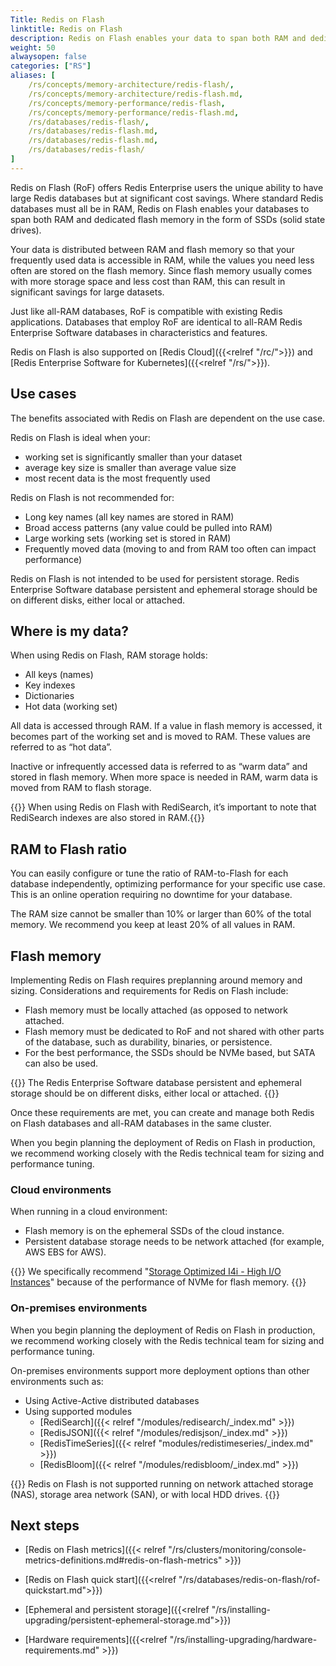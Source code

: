 ```yaml
---
Title: Redis on Flash
linktitle: Redis on Flash
description: Redis on Flash enables your data to span both RAM and dedicated flash memory.
weight: 50
alwaysopen: false
categories: ["RS"]
aliases: [
    /rs/concepts/memory-architecture/redis-flash/,
    /rs/concepts/memory-architecture/redis-flash.md,
    /rs/concepts/memory-performance/redis-flash,
    /rs/concepts/memory-performance/redis-flash.md,
    /rs/databases/redis-flash/,
    /rs/databases/redis-flash.md,
    /rs/databases/redis-flash.md,
    /rs/databases/redis-flash/
]
---
```

Redis on Flash (RoF) offers Redis Enterprise users the unique ability to
have large Redis databases but at significant cost savings. Where
standard Redis databases must all be in RAM, Redis on Flash enables your databases to span both RAM and dedicated flash memory in the form of SSDs (solid state drives).

Your data is distributed between RAM and flash memory so that your frequently used data is accessible in RAM, while the values you need less often are stored on the flash memory. Since flash memory usually comes with more storage space and less cost than RAM, this can result in significant savings for large datasets.

Just like all-RAM databases, RoF is compatible with existing Redis applications. Databases that employ RoF are identical to all-RAM Redis Enterprise Software databases in characteristics and features.

Redis on Flash is also supported on [Redis Cloud]({{<relref "/rc/">}}) and [Redis Enterprise Software for Kubernetes]({{<relref "/rs/">}}).

## Use cases

The benefits associated with Redis on Flash are dependent on the use case.

Redis on Flash is ideal when your:

- working set is significantly smaller than your dataset
- average key size is smaller than average value size
- most recent data is the most frequently used

Redis on Flash is not recommended for:

- Long key names (all key names are stored in RAM)
- Broad access patterns (any value could be pulled into RAM)
- Large working sets (working set is stored in RAM)
- Frequently moved data (moving to and from RAM too often can impact performance)

Redis on Flash is not intended to be used for persistent storage. Redis Enterprise Software database persistent and ephemeral storage should be on different disks, either local or attached.

## Where is my data?

When using Redis on Flash, RAM storage holds:
- All keys (names)
- Key indexes
- Dictionaries
- Hot data (working set)

All data is accessed through RAM. If a value in flash memory is accessed, it becomes part of the working set and is moved to RAM. These values are referred to as “hot data”.

Inactive or infrequently accessed data is referred to as “warm data” and stored in flash memory. When more space is needed in RAM, warm data is moved from RAM to flash storage.

{{<note>}} When using Redis on Flash with RediSearch, it’s important to note that RediSearch indexes are also stored in RAM.{{</note>}}

## RAM to Flash ratio

You can easily configure or tune the ratio of RAM-to-Flash for each database independently, optimizing performance for your specific use case. This is an online operation requiring no downtime for your database.

The RAM size cannot be smaller than 10% or larger than 60% of the total memory. We recommend you keep at least 20% of all values in RAM.

## Flash memory

Implementing Redis on Flash requires preplanning around memory and sizing. Considerations and requirements for Redis on Flash include:

- Flash memory must be locally attached (as opposed to network attached.
- Flash memory must be dedicated to RoF and not shared with other parts of the database, such as durability, binaries, or persistence.
- For the best performance, the SSDs should be NVMe based, but SATA can also be used.

{{<note>}} The Redis Enterprise Software database persistent and ephemeral storage should be on different disks, either local or attached. {{</note>}}

Once these requirements are met, you can create and manage both Redis on Flash databases and
all-RAM databases in the same cluster.

When you begin planning the deployment of Redis on Flash in production,
we recommend working closely with the Redis technical team for
sizing and performance tuning.

### Cloud environments

When running in a cloud environment:

- Flash memory is on the ephemeral SSDs of the cloud instance.
- Persistent database storage needs to be network attached (for example, AWS EBS for AWS).

{{<note>}}
We specifically recommend "[Storage Optimized I4i - High I/O Instances](https://aws.amazon.com/ec2/instance-types/#storage-optimized)" because of the performance of NVMe for flash memory. {{</note>}}

### On-premises environments

When you begin planning the deployment of Redis on Flash in production, we recommend working closely with the Redis technical team for sizing and performance tuning.

On-premises environments support more deployment options than other environments such as:

- Using Active-Active distributed databases
- Using supported modules
  - [RediSearch]({{< relref "/modules/redisearch/_index.md" >}})
  - [RedisJSON]({{< relref "/modules/redisjson/_index.md" >}})
  - [RedisTimeSeries]({{< relref "modules/redistimeseries/_index.md" >}})
  - [RedisBloom]({{< relref "/modules/redisbloom/_index.md" >}})

{{<warning>}} Redis on Flash is not supported running on network attached storage (NAS), storage area network (SAN), or with local HDD drives. {{</warning>}}

## Next steps

- [Redis on Flash metrics]({{< relref "/rs/clusters/monitoring/console-metrics-definitions.md#redis-on-flash-metrics" >}})
- [Redis on Flash quick start]({{<relref "/rs/databases/redis-on-flash/rof-quickstart.md">}})

- [Ephemeral and persistent storage]({{<relref "/rs/installing-upgrading/persistent-ephemeral-storage.md">}})
- [Hardware requirements]({{<relref "/rs/installing-upgrading/hardware-requirements.md" >}})
